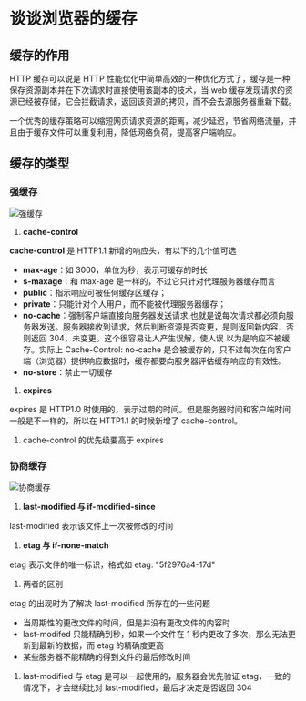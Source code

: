 # 谈谈浏览器的缓存

## 缓存的作用

HTTP 缓存可以说是 HTTP 性能优化中简单高效的一种优化方式了，缓存是一种保存资源副本并在下次请求时直接使用该副本的技术，当 web 缓存发现请求的资源已经被存储，它会拦截请求，返回该资源的拷贝，而不会去源服务器重新下载。

一个优秀的缓存策略可以缩短网页请求资源的距离，减少延迟，节省网络流量，并且由于缓存文件可以重复利用，降低网络负荷，提高客户端响应。

## 缓存的类型

### 强缓存

![强缓存](https://obsidian-picgo-le.oss-cn-hangzhou.aliyuncs.com/img/SCR-20230407-kgd.png)

1. **cache-control**

**cache-control** 是 HTTP1.1 新增的响应头，有以下的几个值可选

- **max-age**：如 3000，单位为秒，表示可缓存的时长
- **s-maxage**：和 max-age 是一样的，不过它只针对代理服务器缓存而言
- **public**：指示响应可被任何缓存区缓存；
- **private**：只能针对个人用户，而不能被代理服务器缓存；
- **no-cache**：强制客户端直接向服务器发送请求,也就是说每次请求都必须向服务器发送。服务器接收到请求，然后判断资源是否变更，是则返回新内容，否则返回 304，未变更。这个很容易让人产生误解，使人误 以为是响应不被缓存。实际上 Cache-Control: no-cache 是会被缓存的，只不过每次在向客户端（浏览器）提供响应数据时，缓存都要向服务器评估缓存响应的有效性。
- **no-store**：禁止一切缓存

1. **expires**

expires 是 HTTP1.0 时使用的，表示过期的时间。但是服务器时间和客户端时间一般是不一样的，所以在 HTTP1.1 的时候新增了 cache-control。

1. cache-control 的优先级要高于 expires

### 协商缓存

![协商缓存](https://obsidian-picgo-le.oss-cn-hangzhou.aliyuncs.com/img/202304071444472.png)

1. **last-modified 与 if-modified-since**

last-modified 表示该文件上一次被修改的时间

1. **etag 与 if-none-match**

etag 表示文件的唯一标识，格式如 etag: "5f2976a4-17d"

1. 两者的区别

etag 的出现时为了解决 last-modified 所存在的一些问题

- 当周期性的更改文件的时间，但是并没有更改文件的内容时
- last-modifed 只能精确到秒，如果一个文件在 1 秒内更改了多次，那么无法更新到最新的数据，而 etag 的精确度更高
- 某些服务器不能精确的得到文件的最后修改时间

1. last-modified 与 etag 是可以一起使用的，服务器会优先验证 etag，一致的情况下，才会继续比对 last-modified，最后才决定是否返回 304
